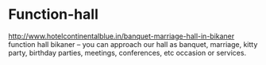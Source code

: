 # Function-hall
http://www.hotelcontinentalblue.in/banquet-marriage-hall-in-bikaner function hall bikaner – you can approach our hall as banquet, marriage, kitty party, birthday parties, meetings, conferences, etc occasion or services.
